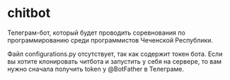 # chitbot

Телеграм-бот, который будет проводить соревнования по программированию среди программистов Чеченской Республики.

Файл configurations.py отсутствует, так как содержит токен бота.
Если вы хотите клонировать читбота и запустить у себя на сервере, то вам нужно сначала получить token у @BotFather в Телеграме.